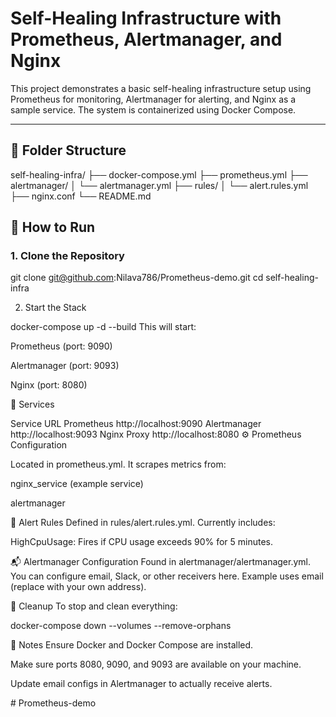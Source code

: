 # Self-Healing Infrastructure with Prometheus, Alertmanager, and Nginx

This project demonstrates a basic self-healing infrastructure setup using Prometheus for monitoring, Alertmanager for alerting, and Nginx as a sample service. The system is containerized using Docker Compose.

---

## 📁 Folder Structure

self-healing-infra/ ├── docker-compose.yml ├── prometheus.yml ├── alertmanager/ │ └── alertmanager.yml ├── rules/ │ └── alert.rules.yml ├── nginx.conf └── README.md

## 🚀 How to Run

### 1. Clone the Repository

git clone git@github.com:Nilava786/Prometheus-demo.git
cd self-healing-infra

2. Start the Stack

docker-compose up -d --build
This will start:

Prometheus (port: 9090)

Alertmanager (port: 9093)

Nginx (port: 8080)

📡 Services

Service	URL
Prometheus	http://localhost:9090
Alertmanager	http://localhost:9093
Nginx Proxy	http://localhost:8080
⚙️ Prometheus Configuration

Located in prometheus.yml. It scrapes metrics from:

nginx_service (example service)

alertmanager

🚨 Alert Rules
Defined in rules/alert.rules.yml. Currently includes:

HighCpuUsage: Fires if CPU usage exceeds 90% for 5 minutes.

📬 Alertmanager Configuration
Found in alertmanager/alertmanager.yml. You can configure email, Slack, or other receivers here. Example uses email (replace with your own address).

🧹 Cleanup
To stop and clean everything:

docker-compose down --volumes --remove-orphans

📌 Notes
Ensure Docker and Docker Compose are installed.

Make sure ports 8080, 9090, and 9093 are available on your machine.

Update email configs in Alertmanager to actually receive alerts.

#   P r o m e t h e u s - d e m o  
 